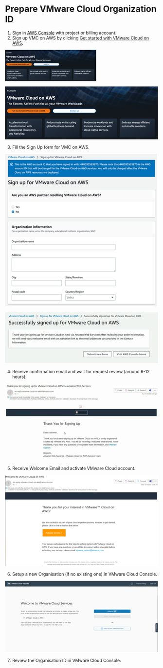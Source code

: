 # Prepare VMware Cloud Organization ID 
1.	Sign in [AWS Console](https://us-east-1.console.aws.amazon.com/console/home) with project or billing account.
2.	Sign up VMC on AWS by clicking [Get started with VMware Cloud on AWS](https://aws.amazon.com/vmware/).

<img src="./media/vmc-get-started.png" width=300>

![Get started with VMware Cloud on AWS](./media/vmc-get-started.png)

3.	Fill the Sign Up form for VMC on AWS.

![Fill the Sign Up form](./media/vmc-signup-1.png)

![Fill the Sign Up form](./media/vmc-signup-2.png)

4.	Receive confirmation email and wait for request review (around 6-12 hours).

![Receive confirmation email](./media/vmc-signup-confirmation.png)

5.	Receive Welcome Email and activate VMware Cloud account.

![Receive Welcome Email](./media/vmc-welcome-email.png)

6.	Setup a new Organisation (if no existing one) in VMware Cloud Console.

![Setup new Organisation](./media/vmc-new-org.png)

7.	Review the Organisation ID in VMware Cloud Console.
